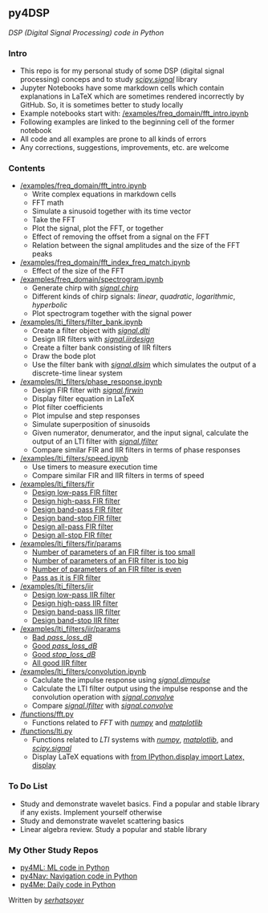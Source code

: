 ## py4DSP
*DSP (Digital Signal Processing) code in Python*

### Intro
- This repo is for my personal study of some DSP (digital signal processing) conceps and to study [*scipy.signal*](https://docs.scipy.org/doc/scipy/reference/signal.html) library
- Jupyter Notebooks have some markdown cells which contain explanations in LaTeX which are sometimes rendered incorrectly by GitHub. So, it is sometimes better to study locally
- Example notebooks start with: [/examples/freq_domain/fft_intro.ipynb](https://github.com/serhatsoyer/py4DSP/blob/main/examples/freq_domain/fft_intro.ipynb)
- Following examples are linked to the beginning cell of the former notebook
- All code and all examples are prone to all kinds of errors
- Any corrections, suggestions, improvements, etc. are welcome

### Contents
- [/examples/freq_domain/fft_intro.ipynb](https://github.com/serhatsoyer/py4DSP/blob/main/examples/freq_domain/fft_intro.ipynb)
    - Write complex equations in markdown cells
    - FFT math
    - Simulate a sinusoid together with its time vector
    - Take the FFT
    - Plot the signal, plot the FFT, or together
    - Effect of removing the offset from a signal on the FFT
    - Relation between the signal amplitudes and the size of the FFT peaks
- [/examples/freq_domain/fft_index_freq_match.ipynb](https://github.com/serhatsoyer/py4DSP/blob/main/examples/freq_domain/fft_index_freq_match.ipynb)
    - Effect of the size of the FFT
- [/examples/freq_domain/spectrogram.ipynb](https://github.com/serhatsoyer/py4DSP/blob/main/examples/freq_domain/spectrogram.ipynb)
    - Generate chirp with [*signal.chirp*](https://docs.scipy.org/doc/scipy/reference/generated/scipy.signal.chirp.html#scipy.signal.chirp)
    - Different kinds of chirp signals: *linear*, *quadratic*, *logarithmic*, *hyperbolic*
    - Plot spectrogram together with the signal power
- [/examples/lti_filters/filter_bank.ipynb](https://github.com/serhatsoyer/py4DSP/blob/main/examples/lti_filters/filter_bank.ipynb)
    - Create a filter object with [*signal.dlti*](https://docs.scipy.org/doc/scipy/reference/generated/scipy.signal.dlti.html#scipy.signal.dlti)
    - Design IIR filters with [*signal.iirdesign*](https://docs.scipy.org/doc/scipy/reference/generated/scipy.signal.iirdesign.html#scipy.signal.iirdesign)
    - Create a filter bank consisting of IIR filters
    - Draw the bode plot
    - Use the filter bank with [*signal.dlsim*](https://docs.scipy.org/doc/scipy/reference/generated/scipy.signal.dlsim.html#scipy.signal.dlsim) which simulates the output of a discrete-time linear system
- [/examples/lti_filters/phase_response.ipynb](https://github.com/serhatsoyer/py4DSP/blob/main/examples/lti_filters/phase_response.ipynb)
    - Design FIR filter with [*signal.firwin*](https://docs.scipy.org/doc/scipy/reference/generated/scipy.signal.firwin.html#scipy.signal.firwin)
    - Display filter equation in LaTeX
    - Plot filter coefficients
    - Plot impulse and step responses
    - Simulate superposition of sinusoids
    - Given numerator, denumerator, and the input signal, calculate the output of an LTI filter with [*signal.lfilter*](https://docs.scipy.org/doc/scipy/reference/generated/scipy.signal.lfilter.html#scipy.signal.lfilter)
    - Compare similar FIR and IIR filters in terms of phase responses
- [/examples/lti_filters/speed.ipynb](https://github.com/serhatsoyer/py4DSP/blob/main/examples/lti_filters/speed.ipynb)
    - Use timers to measure execution time
    - Compare similar FIR and IIR filters in terms of speed
- [/examples/lti_filters/fir](https://github.com/serhatsoyer/py4DSP/tree/main/examples/lti_filters/fir)
    - [Design low-pass FIR filter](https://github.com/serhatsoyer/py4DSP/blob/main/examples/lti_filters/fir/lpf.ipynb)
    - [Design high-pass FIR filter](https://github.com/serhatsoyer/py4DSP/blob/main/examples/lti_filters/fir/hpf.ipynb)
    - [Design band-pass FIR filter](https://github.com/serhatsoyer/py4DSP/blob/main/examples/lti_filters/fir/band-pass.ipynb)
    - [Design band-stop FIR filter](https://github.com/serhatsoyer/py4DSP/blob/main/examples/lti_filters/fir/band-stop.ipynb)
    - [Design all-pass FIR filter](https://github.com/serhatsoyer/py4DSP/blob/main/examples/lti_filters/fir/all-pass.ipynb)
    - [Design all-stop FIR filter](https://github.com/serhatsoyer/py4DSP/blob/main/examples/lti_filters/fir/all-stop.ipynb)
- [/examples/lti_filters/fir/params](https://github.com/serhatsoyer/py4DSP/tree/main/examples/lti_filters/fir/params)
    - [Number of parameters of an FIR filter is too small](https://github.com/serhatsoyer/py4DSP/blob/main/examples/lti_filters/fir/params/too_small_num_of_coeffs.ipynb)
    - [Number of parameters of an FIR filter is too big](https://github.com/serhatsoyer/py4DSP/blob/main/examples/lti_filters/fir/params/too_big_num_of_coeffs.ipynb)
    - [Number of parameters of an FIR filter is even](https://github.com/serhatsoyer/py4DSP/blob/main/examples/lti_filters/fir/params/even_or_odd_num_of_coeffs.ipynb)
    - [Pass as it is FIR filter](https://github.com/serhatsoyer/py4DSP/blob/main/examples/lti_filters/fir/params/no_filter.ipynb)
- [/examples/lti_filters/iir](https://github.com/serhatsoyer/py4DSP/tree/main/examples/lti_filters/iir)
    - [Design low-pass IIR filter](https://github.com/serhatsoyer/py4DSP/blob/main/examples/lti_filters/iir/lpf.ipynb)
    - [Design high-pass IIR filter](https://github.com/serhatsoyer/py4DSP/blob/main/examples/lti_filters/iir/hpf.ipynb)
    - [Design band-pass IIR filter](https://github.com/serhatsoyer/py4DSP/blob/main/examples/lti_filters/iir/band-pass.ipynb)
    - [Design band-stop IIR filter](https://github.com/serhatsoyer/py4DSP/blob/main/examples/lti_filters/iir/band-stop.ipynb)
- [/examples/lti_filters/iir/params](https://github.com/serhatsoyer/py4DSP/tree/main/examples/lti_filters/iir/params)
    - [Bad *pass_loss_dB*](https://github.com/serhatsoyer/py4DSP/blob/main/examples/lti_filters/iir/params/bad_pass_loss_dB.ipynb)
    - [Good *pass_loss_dB*](https://github.com/serhatsoyer/py4DSP/blob/main/examples/lti_filters/iir/params/good_pass_loss_dB.ipynb)
    - [Good *stop_loss_dB*](https://github.com/serhatsoyer/py4DSP/blob/main/examples/lti_filters/iir/params/good_stop_loss_dB.ipynb)
    - [All good IIR filter](https://github.com/serhatsoyer/py4DSP/blob/main/examples/lti_filters/iir/params/all_good_iir.ipynb)
- [/examples/lti_filters/convolution.ipynb](https://github.com/serhatsoyer/py4DSP/blob/main/examples/lti_filters/convolution.ipynb)
    - Caclulate the impulse response using [*signal.dimpulse*](https://docs.scipy.org/doc/scipy/reference/generated/scipy.signal.dimpulse.html#scipy.signal.dimpulse)
    - Calculate the LTI filter output using the impulse response and the convolution operation with [*signal.convolve*](https://docs.scipy.org/doc/scipy/reference/generated/scipy.signal.convolve.html#scipy.signal.convolve)
    - Compare [*signal.lfilter*](https://docs.scipy.org/doc/scipy/reference/generated/scipy.signal.lfilter.html#scipy.signal.lfilter) with [*signal.convolve*](https://docs.scipy.org/doc/scipy/reference/generated/scipy.signal.convolve.html#scipy.signal.convolve)
- [/functions/fft.py](https://github.com/serhatsoyer/py4DSP/blob/main/functions/fft.py)
    - Functions related to *FFT* with [*numpy*](https://numpy.org) and [*matplotlib*](https://matplotlib.org)
- [/functions/lti.py](https://github.com/serhatsoyer/py4DSP/blob/main/functions/lti.py)
    - Functions related to *LTI* systems with [*numpy*](https://numpy.org), [*matplotlib*](https://matplotlib.org), and [*scipy.signal*](https://docs.scipy.org/doc/scipy/reference/signal.html)
    - Display LaTeX equations with [from IPython.display import Latex, display](https://ipython.readthedocs.io/en/stable/api/generated/IPython.display.html)

### To Do List
- Study and demonstrate wavelet basics. Find a popular and stable library if any exists. Implement yourself otherwise
- Study and demonstrate wavelet scattering basics
- Linear algebra review. Study a popular and stable library

### My Other Study Repos
- [py4ML: ML code in Python](https://github.com/serhatsoyer/py4ML)
- [py4Nav: Navigation code in Python](https://github.com/serhatsoyer/py4Nav)
- [py4Me: Daily code in Python](https://github.com/serhatsoyer/py4Me)

Written by [*serhatsoyer*](https://github.com/serhatsoyer)